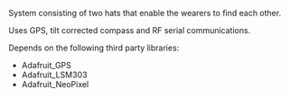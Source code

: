 System consisting of two hats that enable the wearers to find each other.

Uses GPS, tilt corrected compass and RF serial communications.

Depends on the following third party libraries:

 * Adafruit_GPS
 * Adafruit_LSM303
 * Adafruit_NeoPixel
